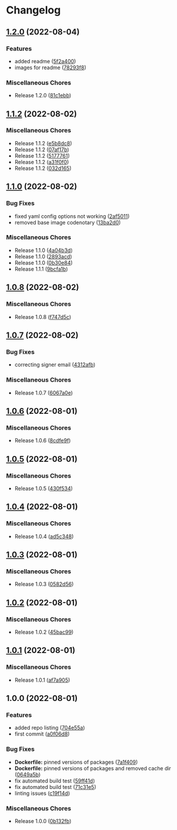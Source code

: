 # Changelog

## [1.2.0](https://github.com/systemsmystery/hassio-octoprint-filament-manager-mqtt/compare/v1.1.2...v1.2.0) (2022-08-04)


### Features

* added readme ([5f2a400](https://github.com/systemsmystery/hassio-octoprint-filament-manager-mqtt/commit/5f2a40000d1e7da04092e3b2471b49ef7a579d9a))
* images for readme ([78293f8](https://github.com/systemsmystery/hassio-octoprint-filament-manager-mqtt/commit/78293f8d62772762e3874cea1bd22dc78322cd2c))


### Miscellaneous Chores

* Release 1.2.0 ([81c1ebb](https://github.com/systemsmystery/hassio-octoprint-filament-manager-mqtt/commit/81c1ebb4b40728860ffc02614c49247a34c5afec))

## [1.1.2](https://github.com/systemsmystery/addon-octoprint-filament-manager-mqtt/compare/v1.1.0...v1.1.2) (2022-08-02)


### Miscellaneous Chores

* Release 1.1.2 ([e5b8dc8](https://github.com/systemsmystery/addon-octoprint-filament-manager-mqtt/commit/e5b8dc8fac22cf6ee8b0db734115077d2dad91ee))
* Release 1.1.2 ([07af17b](https://github.com/systemsmystery/addon-octoprint-filament-manager-mqtt/commit/07af17b5cfc466f35e37d975d4ecb2f8111450e7))
* Release 1.1.2 ([5177761](https://github.com/systemsmystery/addon-octoprint-filament-manager-mqtt/commit/51777617889d43ca97c1d25aa412f49230d43d3e))
* Release 1.1.2 ([a31f0f0](https://github.com/systemsmystery/addon-octoprint-filament-manager-mqtt/commit/a31f0f094f2df746f613d002c77e28ef4402ddf6))
* Release 1.1.2 ([032d165](https://github.com/systemsmystery/addon-octoprint-filament-manager-mqtt/commit/032d165ae4b9b6c5efd3c5a88344a27ea5f16fdb))

## [1.1.0](https://github.com/systemsmystery/addon-octoprint-filament-manager-mqtt/compare/v1.0.8...v1.1.0) (2022-08-02)


### Bug Fixes

* fixed yaml config options not working ([2af5011](https://github.com/systemsmystery/addon-octoprint-filament-manager-mqtt/commit/2af5011cca0f62781806e36ca0fd8f4693ae0a6d))
* removed base image codenotary ([13ba2d0](https://github.com/systemsmystery/addon-octoprint-filament-manager-mqtt/commit/13ba2d0be0952b9bd7e6d163a05ac0a11b14a0be))


### Miscellaneous Chores

* Release 1.1.0 ([4a04b3d](https://github.com/systemsmystery/addon-octoprint-filament-manager-mqtt/commit/4a04b3d55e829a383db7c47740aa3eead263c0e9))
* Release 1.1.0 ([2893acd](https://github.com/systemsmystery/addon-octoprint-filament-manager-mqtt/commit/2893acd8c15f32459bf022e1d618a4e2fa6a2bc4))
* Release 1.1.0 ([0b30e84](https://github.com/systemsmystery/addon-octoprint-filament-manager-mqtt/commit/0b30e84e18469d4f7e591736f9b7a353da16a604))
* Release 1.1.1 ([9bcfa1b](https://github.com/systemsmystery/addon-octoprint-filament-manager-mqtt/commit/9bcfa1b9827095461ff7ccc1eb5740296f1979bc))

## [1.0.8](https://github.com/systemsmystery/addon-octoprint-filament-manager-mqtt/compare/v1.0.7...v1.0.8) (2022-08-02)


### Miscellaneous Chores

* Release 1.0.8 ([f747d5c](https://github.com/systemsmystery/addon-octoprint-filament-manager-mqtt/commit/f747d5c0bec69739749520d525c9813c0dd4a0f5))

## [1.0.7](https://github.com/systemsmystery/addon-octoprint-filament-manager-mqtt/compare/v1.0.6...v1.0.7) (2022-08-02)


### Bug Fixes

* correcting signer email ([4312afb](https://github.com/systemsmystery/addon-octoprint-filament-manager-mqtt/commit/4312afbe411888d0a7b0a7d1426f5de5bca8d25b))


### Miscellaneous Chores

* Release 1.0.7 ([6067a0e](https://github.com/systemsmystery/addon-octoprint-filament-manager-mqtt/commit/6067a0efe88f29d6e5e154e19b9f12d51923f110))

## [1.0.6](https://github.com/systemsmystery/addon-octoprint-filament-manager-mqtt/compare/v1.0.5...v1.0.6) (2022-08-01)


### Miscellaneous Chores

* Release 1.0.6 ([8cdfe9f](https://github.com/systemsmystery/addon-octoprint-filament-manager-mqtt/commit/8cdfe9f703553927cc1129bdb00c8062c08a306b))

## [1.0.5](https://github.com/systemsmystery/addon-octoprint-filament-manager-mqtt/compare/v1.0.4...v1.0.5) (2022-08-01)


### Miscellaneous Chores

* Release 1.0.5 ([430f534](https://github.com/systemsmystery/addon-octoprint-filament-manager-mqtt/commit/430f534af07d229915691bba8425f4086aac49eb))

## [1.0.4](https://github.com/systemsmystery/addon-octoprint-filament-manager-mqtt/compare/v1.0.3...v1.0.4) (2022-08-01)


### Miscellaneous Chores

* Release 1.0.4 ([ad5c348](https://github.com/systemsmystery/addon-octoprint-filament-manager-mqtt/commit/ad5c3481c06a8563e5b03f7477d6de0c6560ec7e))

## [1.0.3](https://github.com/systemsmystery/addon-octoprint-filament-manager-mqtt/compare/v1.0.2...v1.0.3) (2022-08-01)


### Miscellaneous Chores

* Release 1.0.3 ([0582d56](https://github.com/systemsmystery/addon-octoprint-filament-manager-mqtt/commit/0582d56f3d236e8e2a8d4708b58ea210c4f2ae8f))

## [1.0.2](https://github.com/systemsmystery/addon-octoprint-filament-manager-mqtt/compare/v1.0.1...v1.0.2) (2022-08-01)


### Miscellaneous Chores

* Release 1.0.2 ([45bac99](https://github.com/systemsmystery/addon-octoprint-filament-manager-mqtt/commit/45bac9931686177d4d84f84ddb12179e02fa0ecb))

## [1.0.1](https://github.com/systemsmystery/addon-octoprint-filament-manager-mqtt/compare/v1.0.0...v1.0.1) (2022-08-01)


### Miscellaneous Chores

* Release 1.0.1 ([af7a905](https://github.com/systemsmystery/addon-octoprint-filament-manager-mqtt/commit/af7a9054a190e925048db5aff85fc8c340403366))

## 1.0.0 (2022-08-01)


### Features

* added repo listing ([704e55a](https://github.com/systemsmystery/addon-octoprint-filament-manager-mqtt/commit/704e55a7f1dccdae64420e149fd4f9b9fba2046d))
* first commit ([a0f06d8](https://github.com/systemsmystery/addon-octoprint-filament-manager-mqtt/commit/a0f06d85a755de66b66a41cdd8888b36ba0f13a5))


### Bug Fixes

* **Dockerfile:** pinned versions of packages ([7a1f409](https://github.com/systemsmystery/addon-octoprint-filament-manager-mqtt/commit/7a1f409d519c37245a9036f0c0ed439c34079b0b))
* **Dockerfile:** pinned versions of packages and removed cache dir ([0649a5b](https://github.com/systemsmystery/addon-octoprint-filament-manager-mqtt/commit/0649a5b7a48fd6316e63c21041968b8905994dcd))
* fix automated build test ([59ff41d](https://github.com/systemsmystery/addon-octoprint-filament-manager-mqtt/commit/59ff41dc56bd0a28c4e517ca2a899c5220f0ae5f))
* fix automated build test ([71c31e5](https://github.com/systemsmystery/addon-octoprint-filament-manager-mqtt/commit/71c31e55a64f807537cdd6222bc4fafacc807c2f))
* linting issues ([c19f14d](https://github.com/systemsmystery/addon-octoprint-filament-manager-mqtt/commit/c19f14d1474bcb4209b0ebb1825b730c20fddf26))


### Miscellaneous Chores

* Release 1.0.0 ([0b132fb](https://github.com/systemsmystery/addon-octoprint-filament-manager-mqtt/commit/0b132fbea5529d13cb12157b195ce70e2e8a20b9))
